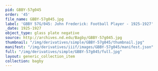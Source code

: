 ```yaml
---
pid: GBBY-57g045
order: '45'
file_name: GBBY-57g045.jpg
label: 'GBBY 57G/045: John Frederick: Football Player - 1925-1927'
_date: 1925-1927
object_type: glass plate negative
source: http://archives.nd.edu/Bagby/GBBY-57g045.jpg
thumbnail: "/img/derivatives/simple/GBBY-57g045/thumbnail.jpg"
manifest: "/img/derivatives/iiif/images/GBBY-57g045/manifest.json"
full: "/img/derivatives/simple/GBBY-57g045/full.jpg"
layout: generic_collection_item
collection: bagby
---
```

